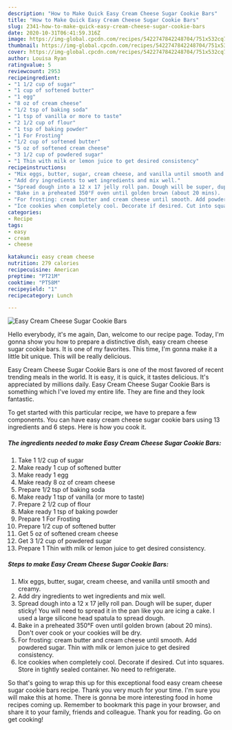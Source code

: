 ```yaml
---
description: "How to Make Quick Easy Cream Cheese Sugar Cookie Bars"
title: "How to Make Quick Easy Cream Cheese Sugar Cookie Bars"
slug: 2341-how-to-make-quick-easy-cream-cheese-sugar-cookie-bars
date: 2020-10-31T06:41:59.316Z
image: https://img-global.cpcdn.com/recipes/5422747842248704/751x532cq70/easy-cream-cheese-sugar-cookie-bars-recipe-main-photo.jpg
thumbnail: https://img-global.cpcdn.com/recipes/5422747842248704/751x532cq70/easy-cream-cheese-sugar-cookie-bars-recipe-main-photo.jpg
cover: https://img-global.cpcdn.com/recipes/5422747842248704/751x532cq70/easy-cream-cheese-sugar-cookie-bars-recipe-main-photo.jpg
author: Louisa Ryan
ratingvalue: 5
reviewcount: 2953
recipeingredient:
- "1 1/2 cup of sugar"
- "1 cup of softened butter"
- "1 egg"
- "8 oz of cream cheese"
- "1/2 tsp of baking soda"
- "1 tsp of vanilla or more to taste"
- "2 1/2 cup of flour"
- "1 tsp of baking powder"
- "1 For Frosting"
- "1/2 cup of softened butter"
- "5 oz of softened cream cheese"
- "3 1/2 cup of powdered sugar"
- "1 Thin with milk or lemon juice to get desired consistency"
recipeinstructions:
- "Mix eggs, butter, sugar, cream cheese, and vanilla until smooth and creamy."
- "Add dry ingredients to wet ingredients and mix well."
- "Spread dough into a 12 x 17 jelly roll pan. Dough will be super, duper sticky! You will need to spread it in the pan like you are icing a cake. I used a large silicone head spatula to spread dough."
- "Bake in a preheated 350°F oven until golden brown (about 20 mins).  Don&#39;t over cook or your cookies will be dry."
- "For frosting: cream butter and cream cheese until smooth. Add powdered sugar. Thin with milk or lemon juice to get desired consistency."
- "Ice cookies when completely cool. Decorate if desired. Cut into squares. Store in tightly sealed container. No need to refrigerate."
categories:
- Recipe
tags:
- easy
- cream
- cheese

katakunci: easy cream cheese 
nutrition: 279 calories
recipecuisine: American
preptime: "PT21M"
cooktime: "PT58M"
recipeyield: "1"
recipecategory: Lunch

---
```



![Easy Cream Cheese Sugar Cookie Bars](https://img-global.cpcdn.com/recipes/5422747842248704/751x532cq70/easy-cream-cheese-sugar-cookie-bars-recipe-main-photo.jpg)

Hello everybody, it's me again, Dan, welcome to our recipe page. Today, I'm gonna show you how to prepare a distinctive dish, easy cream cheese sugar cookie bars. It is one of my favorites. This time, I'm gonna make it a little bit unique. This will be really delicious.



Easy Cream Cheese Sugar Cookie Bars is one of the most favored of recent trending meals in the world. It is easy, it is quick, it tastes delicious. It's appreciated by millions daily. Easy Cream Cheese Sugar Cookie Bars is something which I've loved my entire life. They are fine and they look fantastic.


To get started with this particular recipe, we have to prepare a few components. You can have easy cream cheese sugar cookie bars using 13 ingredients and 6 steps. Here is how you cook it.

<!--inarticleads1-->

##### The ingredients needed to make Easy Cream Cheese Sugar Cookie Bars:

1. Take 1 1/2 cup of sugar
1. Make ready 1 cup of softened butter
1. Make ready 1 egg
1. Make ready 8 oz of cream cheese
1. Prepare 1/2 tsp of baking soda
1. Make ready 1 tsp of vanilla (or more to taste)
1. Prepare 2 1/2 cup of flour
1. Make ready 1 tsp of baking powder
1. Prepare 1 For Frosting
1. Prepare 1/2 cup of softened butter
1. Get 5 oz of softened cream cheese
1. Get 3 1/2 cup of powdered sugar
1. Prepare 1 Thin with milk or lemon juice to get desired consistency.




<!--inarticleads2-->

##### Steps to make Easy Cream Cheese Sugar Cookie Bars:

1. Mix eggs, butter, sugar, cream cheese, and vanilla until smooth and creamy.
1. Add dry ingredients to wet ingredients and mix well.
1. Spread dough into a 12 x 17 jelly roll pan. Dough will be super, duper sticky! You will need to spread it in the pan like you are icing a cake. I used a large silicone head spatula to spread dough.
1. Bake in a preheated 350°F oven until golden brown (about 20 mins).  Don&#39;t over cook or your cookies will be dry.
1. For frosting: cream butter and cream cheese until smooth. Add powdered sugar. Thin with milk or lemon juice to get desired consistency.
1. Ice cookies when completely cool. Decorate if desired. Cut into squares. Store in tightly sealed container. No need to refrigerate.




So that's going to wrap this up for this exceptional food easy cream cheese sugar cookie bars recipe. Thank you very much for your time. I'm sure you will make this at home. There is gonna be more interesting food in home recipes coming up. Remember to bookmark this page in your browser, and share it to your family, friends and colleague. Thank you for reading. Go on get cooking!

